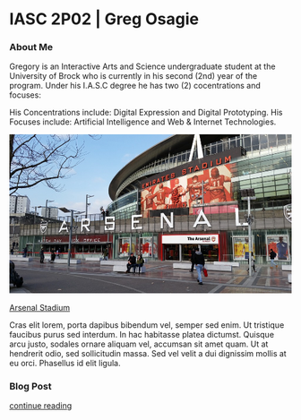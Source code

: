 # IASC 2P02 | Greg Osagie

### About Me

Gregory is an Interactive Arts and Science undergraduate student at the University of Brock who is currently in his second (2nd) year of the program. Under his I.A.S.C degree he has two (2) cocentrations and focuses:

His Concentrations include: Digital Expression and Digital Prototyping. His Focuses include: Artificial Intelligence and Web & Internet Technologies.

![](Images/arsenal-1584845_960_720.jpg)

[Arsenal Stadium](https://en.wikipedia.org/wiki/Arsenal_F.C.)

Cras elit lorem, porta dapibus bibendum vel, semper sed enim. Ut tristique faucibus purus sed interdum. In hac habitasse platea dictumst. Quisque arcu justo, sodales ornare aliquam vel, accumsan sit amet quam. Ut at hendrerit odio, sed sollicitudin massa. Sed vel velit a dui dignissim mollis at eu orci. Phasellus id elit ligula.

### Blog Post

[continue reading](Blog)
